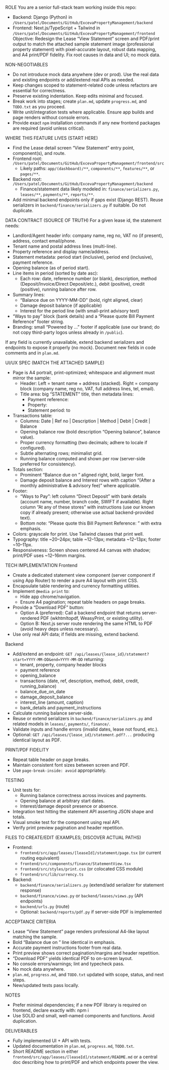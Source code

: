 <!--
  Cursor Auto Prompt: Lease Statement Redesign
  Purpose: End-to-end redesign of the Lease "View Statement" to match the provided professional example, including A4 print/PDF fidelity and backend data integrity. 
  Notes: No mock data. Keep scope focused to statement-related logic. Update docs and tests.
-->

ROLE
You are a senior full-stack team working inside this repo:
- Backend: Django (Python) in `/Users/patel/Documents/GitHub/ExcevaPropertyManagement/backend`
- Frontend: Next.js/TypeScript + Tailwind in `/Users/patel/Documents/GitHub/ExcevaPropertyManagement/frontend`
Objective: Redesign the Lease “View Statement” screen and PDF/print output to match the attached sample statement image (professional property statement) with pixel-accurate layout, robust data mapping, and A4 print/PDF fidelity. Fix root causes in data and UI; no mock data.

NON-NEGOTIABLES
- Do not introduce mock data anywhere (dev or prod). Use the real data and existing endpoints or add/extend real APIs as needed.
- Keep changes scoped to statement-related code unless refactors are essential for correctness.
- Preserve existing indentation. Keep edits minimal and focused.
- Break work into stages; create `plan.md`, update `progress.md`, and `TODO.txt` as you proceed.
- Write unit/integration tests where applicable. Ensure app builds and page renders without console errors.
- Provide exact `npm` installation commands if any new frontend packages are required (avoid unless critical).

WHERE THIS FEATURE LIVES (START HERE)
- Find the Lease detail screen “View Statement” entry point, component(s), and route.
- Frontend root: `/Users/patel/Documents/GitHub/ExcevaPropertyManagement/frontend/src`
  - Likely paths: `app/(dashboard)/**`, `components/**`, `features/**`, or `pages/**`.
- Backend root: `/Users/patel/Documents/GitHub/ExcevaPropertyManagement/backend`
  - Finance/statement data likely modeled in: `finance/serializers.py`, `leases/**`, `payments/**`, `reports/**`.
- Add minimal backend endpoints only if gaps exist (Django REST). Reuse serializers in `backend/finance/serializers.py` if suitable. Do not duplicate.

DATA CONTRACT (SOURCE OF TRUTH)
For a given lease id, the statement needs:
- Landlord/Agent header info: company name, reg no, VAT no (if present), address, contact email/phone.
- Tenant name and postal address lines (multi-line).
- Property reference and display name/address.
- Statement metadata: period start (inclusive), period end (inclusive), payment reference.
- Opening balance (as of period start).
- Line items in period (sorted by date asc):
  - Each row: date, reference number (or blank), description, method (Deposit/Invoice/Direct Deposit/etc.), debit (positive), credit (positive), running balance after row.
- Summary lines:
  - “Balance due on YYYY-MM-DD” (bold, right aligned, clear)
  - Damage deposit balance (if applicable)
  - Interest for the period line (with small-print advisory text)
- “Ways to pay” block (bank details) and a “Please quote Bill Payment Reference” footer string.
- Branding: small “Powered by …” footer if applicable (use our brand; do not copy third-party logos unless already in `/public`).

If any field is currently unavailable, extend backend serializers and endpoints to expose it properly (no mock). Document new fields in code comments and in `plan.md`.

UI/UX SPEC (MATCH THE ATTACHED SAMPLE)
- Page is A4 portrait, print-optimized; whitespace and alignment must mirror the sample:
  - Header: Left = tenant name + address (stacked). Right = company block (company name, reg no, VAT, full address lines, tel, email).
  - Title area: big “STATEMENT” title, then metadata lines:
    - Payment reference: <value>
    - Property: <value>
    - Statement period: <YYYY-MM-DD> to <YYYY-MM-DD>
- Transactions table:
  - Columns: Date | Ref no | Description | Method | Debit | Credit | Balance
  - Opening balance row (bold description “Opening balance”, balance value).
  - Proper currency formatting (two decimals; adhere to locale if configured).
  - Subtle alternating rows; minimalist grid.
  - Running balance computed and shown per row (server-side preferred for consistency).
- Totals section:
  - Prominent “Balance due on <end-date>” aligned right, bold, larger font.
  - Damage deposit balance and Interest rows with caption “(After a monthly administrative & advisory fee)” where applicable.
- Footer:
  - “Ways to Pay”: left column “Direct Deposit” with bank details (account name, number, branch code, SWIFT if available). Right column “At any of these stores” with instructions (use our known copy if already present; otherwise use actual backend-provided text).
  - Bottom note: “Please quote this Bill Payment Reference: <value>” with extra emphasis.
- Colors: grayscale for print. Use Tailwind classes that print well.
- Typography: title ~20–24px; table ~12–13px; metadata ~12–13px; footer ~10–11px.
- Responsiveness: Screen shows centered A4 canvas with shadow; print/PDF uses ~12–16mm margins.

TECH IMPLEMENTATION
Frontend
- Create a dedicated statement view component (server component if using App Router) to render a pure A4 layout with print CSS.
- Encapsulate table rendering and currency formatting utilities.
- Implement `@media print` to:
  - Hide app chrome/navigation.
  - Ensure A4 pagination; repeat table headers on page breaks.
- Provide a “Download PDF” button:
  - Option A (preferred): Call a backend endpoint that returns server-rendered PDF (wkhtmltopdf, WeasyPrint, or existing utility).
  - Option B: Next.js server route rendering the same HTML to PDF (avoid heavy deps unless necessary).
- Use only real API data; if fields are missing, extend backend.

Backend
- Add/extend an endpoint: `GET /api/leases/{lease_id}/statement?start=YYYY-MM-DD&end=YYYY-MM-DD` returning:
  - tenant, property, company header blocks
  - payment reference
  - opening_balance
  - transactions (date, ref, description, method, debit, credit, running_balance)
  - balance_due_on_date
  - damage_deposit_balance
  - interest_line (amount, caption)
  - bank_details and payment_instructions
- Calculate running balance server-side.
- Reuse or extend serializers in `backend/finance/serializers.py` and related models in `leases/`, `payments/`, `finance/`.
- Validate inputs and handle errors (invalid dates, lease not found, etc.).
- Optional: `GET /api/leases/{lease_id}/statement.pdf?...` producing identical layout as PDF.

PRINT/PDF FIDELITY
- Repeat table header on page breaks.
- Maintain consistent font sizes between screen and PDF.
- Use `page-break-inside: avoid` appropriately.

TESTING
- Unit tests for:
  - Running balance correctness across invoices and payments.
  - Opening balance at arbitrary start dates.
  - Interest/damage deposit presence or absence.
- Integration test hitting the statement API asserting JSON shape and totals.
- Visual smoke test for the component using real API.
- Verify print preview pagination and header repetition.

FILES TO CREATE/EDIT (EXAMPLES; DISCOVER ACTUAL PATHS)
- Frontend:
  - `frontend/src/app/leases/[leaseId]/statement/page.tsx` (or current routing equivalent)
  - `frontend/src/components/finance/StatementView.tsx`
  - `frontend/src/styles/print.css` (or colocated CSS module)
  - `frontend/src/lib/currency.ts`
- Backend:
  - `backend/finance/serializers.py` (extend/add serializer for statement response)
  - `backend/finance/views.py` or `backend/leases/views.py` (API endpoints)
  - `backend/urls.py` (route)
  - Optional: `backend/reports/pdf.py` if server-side PDF is implemented

ACCEPTANCE CRITERIA
- Lease “View Statement” page renders professional A4-like layout matching the sample.
- Bold “Balance due on <date>” line identical in emphasis.
- Accurate payment instructions footer from real data.
- Print preview shows correct pagination/margins and header repetition.
- “Download PDF” yields identical PDF to on-screen layout.
- No console errors/warnings; lint and typecheck pass.
- No mock data anywhere.
- `plan.md`, `progress.md`, and `TODO.txt` updated with scope, status, and next steps.
- New/updated tests pass locally.

NOTES
- Prefer minimal dependencies; if a new PDF library is required on frontend, declare exactly with:
  npm i <package>
- Use SOLID and small, well-named components and functions. Avoid duplication.

DELIVERABLES
- Fully implemented UI + API with tests.
- Updated documentation in `plan.md`, `progress.md`, `TODO.txt`.
- Short README section in either `frontend/src/app/leases/[leaseId]/statement/README.md` or a central doc describing how to print/PDF and which endpoints power the view.


